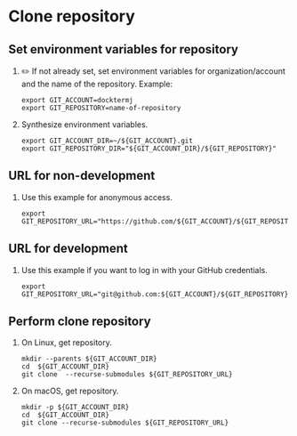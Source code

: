 # Clone repository

## Set environment variables for repository

1. :pencil2: If not already set, set environment variables for organization/account and the name of the repository.
   Example:

    ```console
    export GIT_ACCOUNT=docktermj
    export GIT_REPOSITORY=name-of-repository
    ```

1. Synthesize environment variables.

    ```console
    export GIT_ACCOUNT_DIR=~/${GIT_ACCOUNT}.git
    export GIT_REPOSITORY_DIR="${GIT_ACCOUNT_DIR}/${GIT_REPOSITORY}"
    ```

## URL for non-development

1. Use this example for anonymous access.

    ```console
    export GIT_REPOSITORY_URL="https://github.com/${GIT_ACCOUNT}/${GIT_REPOSITORY}.git"
    ```

## URL for development

1. Use this example if you want to log in with your GitHub credentials.

    ```console
    export GIT_REPOSITORY_URL="git@github.com:${GIT_ACCOUNT}/${GIT_REPOSITORY}.git"
    ```

## Perform clone repository

1. On Linux, get repository.

    ```console
    mkdir --parents ${GIT_ACCOUNT_DIR}
    cd  ${GIT_ACCOUNT_DIR}
    git clone  --recurse-submodules ${GIT_REPOSITORY_URL}
    ```

1. On macOS, get repository.

    ```console
    mkdir -p ${GIT_ACCOUNT_DIR}
    cd  ${GIT_ACCOUNT_DIR}
    git clone --recurse-submodules ${GIT_REPOSITORY_URL}
    ```
